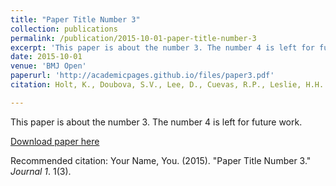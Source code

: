 ```yaml
---
title: "Paper Title Number 3"
collection: publications
permalink: /publication/2015-10-01-paper-title-number-3
excerpt: 'This paper is about the number 3. The number 4 is left for future work.'
date: 2015-10-01
venue: 'BMJ Open'
paperurl: 'http://academicpages.github.io/files/paper3.pdf'
citation: Holt, K., Doubova, S.V., Lee, D., Cuevas, R.P., Leslie, H.H. (2020). &quot;Factors associated with positive user experience with primary healthcare providers in Mexico: a multilevel modelling approach using national cross-sectional data&quot;. <i>BMJ Open</i>. 10(1), doi: 10.1136/bmjopen-2019-029818.

---
```

This paper is about the number 3. The number 4 is left for future work.

[Download paper here](http://academicpages.github.io/files/paper3.pdf)

Recommended citation: Your Name, You. (2015). "Paper Title Number 3." <i>Journal 1</i>. 1(3).
